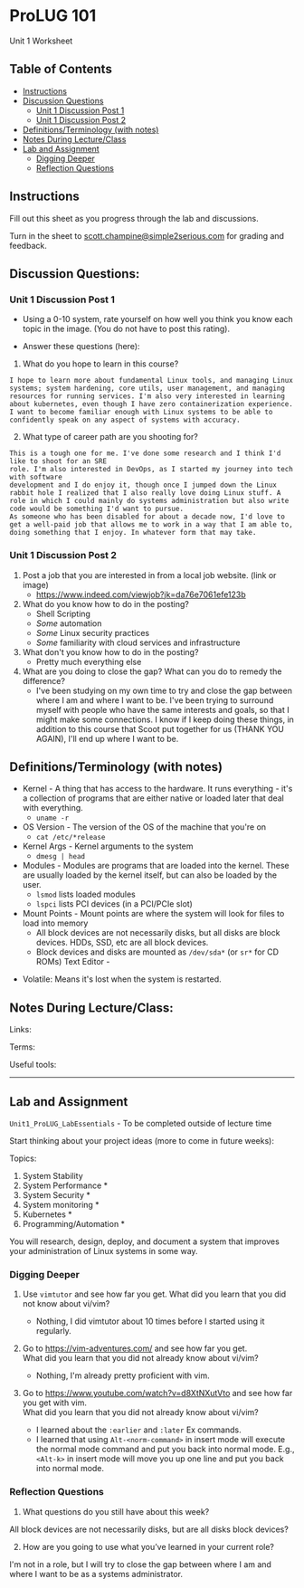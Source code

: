 
# ProLUG 101
Unit 1 Worksheet


## Table of Contents
* [Instructions](#instructions) 
* [Discussion Questions](#discussion-questions) 
    * [Unit 1 Discussion Post 1](#unit-1-discussion-post-1) 
    * [Unit 1 Discussion Post 2](#unit-1-discussion-post-2) 
* [Definitions/Terminology (with notes)](#definitionsterminology-with-notes) 
* [Notes During Lecture/Class](#notes-during-lectureclass) 
* [Lab and Assignment](#lab-and-assignment) 
    * [Digging Deeper](#digging-deeper) 
    * [Reflection Questions](#reflection-questions) 


## Instructions
Fill out this sheet as you progress through the lab and discussions.  
 
Turn in the sheet to scott.champine@simple2serious.com for grading and feedback.

## Discussion Questions:

### Unit 1 Discussion Post 1
* Using a 0-10 system, rate yourself on how well you think 
  you know each topic in the image. (You do not have to post this rating).  

* Answer these questions (here): 

1.	What do you hope to learn in this course?

```plaintext
I hope to learn more about fundamental Linux tools, and managing Linux systems; system hardening, core utils, user management, and managing resources for running services. I'm also very interested in learning about kubernetes, even though I have zero containerization experience.
I want to become familiar enough with Linux systems to be able to confidently speak on any aspect of systems with accuracy. 
```

2.	What type of career path are you shooting for?

```plaintext
This is a tough one for me. I've done some research and I think I'd like to shoot for an SRE
role. I'm also interested in DevOps, as I started my journey into tech with software
development and I do enjoy it, though once I jumped down the Linux rabbit hole I realized that I also really love doing Linux stuff. A role in which I could mainly do systems administration but also write code would be something I'd want to pursue. 
As someone who has been disabled for about a decade now, I'd love to get a well-paid job that allows me to work in a way that I am able to, doing something that I enjoy. In whatever form that may take. 
```

### Unit 1 Discussion Post 2
1.	Post a job that you are interested in from a local job website. (link or image)
    * https://www.indeed.com/viewjob?jk=da76e7061efe123b
2.	What do you know how to do in the posting?
    * Shell Scripting
    * _Some_ automation
    * _Some_ Linux security practices
    * _Some_ familiarity with cloud services and infrastructure
3.	What don't you know how to do in the posting?
    * Pretty much everything else
4.	What are you doing to close the gap? What can you do to remedy the difference?
    * I've been studying on my own time to try and close the gap between where I am and where I want to be. I've been trying to surround myself with people who have the same interests and goals, so that I might make some connections. I know if I keep doing these things, in addition to this course that Scoot put together for us (THANK YOU AGAIN), I'll end up where I want to be.

## Definitions/Terminology (with notes)

* Kernel - A thing that has access to the hardware. It runs everything - it's a
  collection of programs that are either native or loaded later that deal with
  everything.
    * `uname -r`
* OS Version - The version of the OS of the machine that you're on
    * `cat /etc/*release`
* Kernel Args - Kernel arguments to the system
    * `dmesg | head`
* Modules - Modules are programs that are loaded into the kernel. 
            These are usually loaded by the kernel itself, but can also be loaded
            by the user.  
    * `lsmod` lists loaded modules
    * `lspci` lists PCI devices (in a PCI/PCIe slot)
* Mount Points - Mount points are where the system will look for files to load into memory
    * All block devices are not necessarily disks, but all disks are block devices. HDDs, SSD, etc are all block
      devices.
    * Block devices and disks are mounted as `/dev/sda*` (or `sr*` for CD ROMs)
Text Editor - 

- Volatile: Means it's lost when the system is restarted.  
    

## Notes During Lecture/Class:
Links:

Terms:

Useful tools:

---

## Lab and Assignment
`Unit1_ProLUG_LabEssentials` - To be completed outside of lecture time

Start thinking about your project ideas (more to come in future weeks):

Topics:
1.	System Stability  
2.	System Performance  *
3.	System Security  *
4.	System monitoring  *
5.	Kubernetes  *
6.	Programming/Automation  *

You will research, design, deploy, and document a system that improves your 
administration of Linux systems in some way.

### Digging Deeper
1.	Use `vimtutor` and see how far you get. What did you learn that you did not know about vi/vim?
    * Nothing, I did vimtutor about 10 times before I started using it regularly.

2.	Go to https://vim-adventures.com/ and see how far you get.  
    What did you learn that you did not already know about vi/vim?
    * Nothing, I'm already pretty proficient with vim.

3.	Go to https://www.youtube.com/watch?v=d8XtNXutVto and see how far you get with vim.  
    What did you learn that you did not already know about vi/vim?
    * I learned about the `:earlier` and `:later` Ex commands.  
    * I learned that using `Alt-<norm-command>` in insert mode will execute the
      normal mode command and put you back into normal mode. E.g., `<Alt-k>` in
      insert mode will move you up one line and put you back into normal mode.  


### Reflection Questions
1.	What questions do you still have about this week?

All block devices are not necessarily disks, but are all disks block devices?


2.	How are you going to use what you’ve learned in your current role?

I'm not in a role, but I will try to close the gap between where I am and where I
want to be as a systems administrator.


